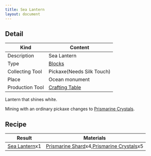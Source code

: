 ```yaml
---
title: Sea Lantern
layout: document
---
```

## Detail

|Kind|Content|
|---|---|
|Description|Sea Lantern|
|Type|[Blocks](Blocks)|
|Collecting Tool|Pickaxe(Needs Silk Touch)|
|Place|Ocean monument|
|Production Tool|[Crafting Table](Crafting_Table)|

Lantern that shines white.

Mining with an ordinary pickaxe changes to [Prismarine Crystals](Prismarine_Crystals).

## Recipe

|Result|Materials|
|---|---|
|[Sea Lantern](Sea_Lantern)x1|[Prismarine Shard](Prismarine_Shard)x4,[Prismarine Crystals](Prismarine_Crystals)x5|

